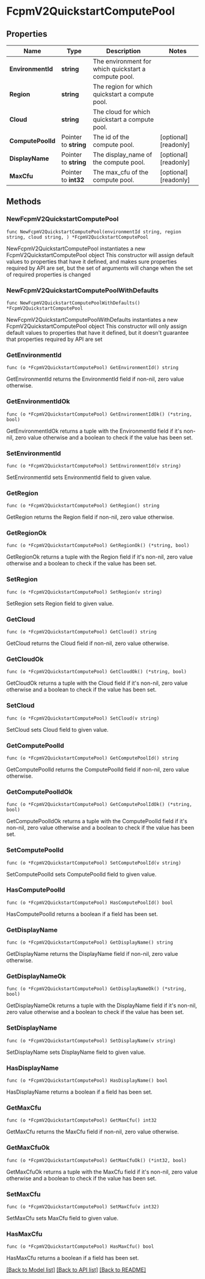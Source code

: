 # FcpmV2QuickstartComputePool

## Properties

Name | Type | Description | Notes
------------ | ------------- | ------------- | -------------
**EnvironmentId** | **string** | The environment for which quickstart a compute pool.  | 
**Region** | **string** | The region for which quickstart a compute pool.  | 
**Cloud** | **string** | The cloud for which quickstart a compute pool.  | 
**ComputePoolId** | Pointer to **string** | The id of the compute pool.  | [optional] [readonly] 
**DisplayName** | Pointer to **string** | The display_name of the compute pool.  | [optional] [readonly] 
**MaxCfu** | Pointer to **int32** | The max_cfu of the compute pool.  | [optional] [readonly] 

## Methods

### NewFcpmV2QuickstartComputePool

`func NewFcpmV2QuickstartComputePool(environmentId string, region string, cloud string, ) *FcpmV2QuickstartComputePool`

NewFcpmV2QuickstartComputePool instantiates a new FcpmV2QuickstartComputePool object
This constructor will assign default values to properties that have it defined,
and makes sure properties required by API are set, but the set of arguments
will change when the set of required properties is changed

### NewFcpmV2QuickstartComputePoolWithDefaults

`func NewFcpmV2QuickstartComputePoolWithDefaults() *FcpmV2QuickstartComputePool`

NewFcpmV2QuickstartComputePoolWithDefaults instantiates a new FcpmV2QuickstartComputePool object
This constructor will only assign default values to properties that have it defined,
but it doesn't guarantee that properties required by API are set

### GetEnvironmentId

`func (o *FcpmV2QuickstartComputePool) GetEnvironmentId() string`

GetEnvironmentId returns the EnvironmentId field if non-nil, zero value otherwise.

### GetEnvironmentIdOk

`func (o *FcpmV2QuickstartComputePool) GetEnvironmentIdOk() (*string, bool)`

GetEnvironmentIdOk returns a tuple with the EnvironmentId field if it's non-nil, zero value otherwise
and a boolean to check if the value has been set.

### SetEnvironmentId

`func (o *FcpmV2QuickstartComputePool) SetEnvironmentId(v string)`

SetEnvironmentId sets EnvironmentId field to given value.


### GetRegion

`func (o *FcpmV2QuickstartComputePool) GetRegion() string`

GetRegion returns the Region field if non-nil, zero value otherwise.

### GetRegionOk

`func (o *FcpmV2QuickstartComputePool) GetRegionOk() (*string, bool)`

GetRegionOk returns a tuple with the Region field if it's non-nil, zero value otherwise
and a boolean to check if the value has been set.

### SetRegion

`func (o *FcpmV2QuickstartComputePool) SetRegion(v string)`

SetRegion sets Region field to given value.


### GetCloud

`func (o *FcpmV2QuickstartComputePool) GetCloud() string`

GetCloud returns the Cloud field if non-nil, zero value otherwise.

### GetCloudOk

`func (o *FcpmV2QuickstartComputePool) GetCloudOk() (*string, bool)`

GetCloudOk returns a tuple with the Cloud field if it's non-nil, zero value otherwise
and a boolean to check if the value has been set.

### SetCloud

`func (o *FcpmV2QuickstartComputePool) SetCloud(v string)`

SetCloud sets Cloud field to given value.


### GetComputePoolId

`func (o *FcpmV2QuickstartComputePool) GetComputePoolId() string`

GetComputePoolId returns the ComputePoolId field if non-nil, zero value otherwise.

### GetComputePoolIdOk

`func (o *FcpmV2QuickstartComputePool) GetComputePoolIdOk() (*string, bool)`

GetComputePoolIdOk returns a tuple with the ComputePoolId field if it's non-nil, zero value otherwise
and a boolean to check if the value has been set.

### SetComputePoolId

`func (o *FcpmV2QuickstartComputePool) SetComputePoolId(v string)`

SetComputePoolId sets ComputePoolId field to given value.

### HasComputePoolId

`func (o *FcpmV2QuickstartComputePool) HasComputePoolId() bool`

HasComputePoolId returns a boolean if a field has been set.

### GetDisplayName

`func (o *FcpmV2QuickstartComputePool) GetDisplayName() string`

GetDisplayName returns the DisplayName field if non-nil, zero value otherwise.

### GetDisplayNameOk

`func (o *FcpmV2QuickstartComputePool) GetDisplayNameOk() (*string, bool)`

GetDisplayNameOk returns a tuple with the DisplayName field if it's non-nil, zero value otherwise
and a boolean to check if the value has been set.

### SetDisplayName

`func (o *FcpmV2QuickstartComputePool) SetDisplayName(v string)`

SetDisplayName sets DisplayName field to given value.

### HasDisplayName

`func (o *FcpmV2QuickstartComputePool) HasDisplayName() bool`

HasDisplayName returns a boolean if a field has been set.

### GetMaxCfu

`func (o *FcpmV2QuickstartComputePool) GetMaxCfu() int32`

GetMaxCfu returns the MaxCfu field if non-nil, zero value otherwise.

### GetMaxCfuOk

`func (o *FcpmV2QuickstartComputePool) GetMaxCfuOk() (*int32, bool)`

GetMaxCfuOk returns a tuple with the MaxCfu field if it's non-nil, zero value otherwise
and a boolean to check if the value has been set.

### SetMaxCfu

`func (o *FcpmV2QuickstartComputePool) SetMaxCfu(v int32)`

SetMaxCfu sets MaxCfu field to given value.

### HasMaxCfu

`func (o *FcpmV2QuickstartComputePool) HasMaxCfu() bool`

HasMaxCfu returns a boolean if a field has been set.


[[Back to Model list]](../README.md#documentation-for-models) [[Back to API list]](../README.md#documentation-for-api-endpoints) [[Back to README]](../README.md)



